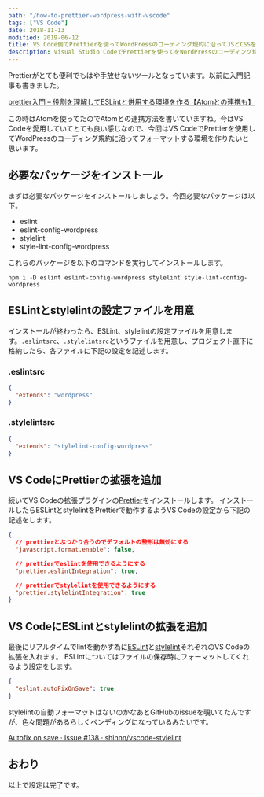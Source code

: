 ```yaml
---
path: "/how-to-prettier-wordpress-with-vscode"
tags: ["VS Code"]
date: 2018-11-13
modified: 2019-06-12
title: VS Code側でPrettierを使ってWordPressのコーディング規約に沿ってJSとCSSを自動フォーマットする
description: Visual Studio CodeでPrettierを使ってをWordPressのコーディング規約に沿ってJSとCSSを自動フォーマットする方法を紹介しています。
---
```


Prettierがとても便利でもはや手放せないツールとなっています。以前に入門記事も書きました。

[prettier入門 – 役割を理解してESLintと併用する環境を作る【Atomとの連携も】](https://glatchdesign.com/blog/web/tools/1778)

この時はAtomを使ってたのでAtomとの連携方法を書いていますね。今はVS Codeを愛用していてとても良い感じなので、今回はVS CodeでPrettierを使用してWordPressのコーディング規約に沿ってフォーマットする環境を作りたいと思います。

## 必要なパッケージをインストール

まずは必要なパッケージをインストールしましょう。今回必要なパッケージは以下。

- eslint
- eslint-config-wordpress
- stylelint
- style-lint-config-wordpress

これらのパッケージを以下のコマンドを実行してインストールします。

```shell
npm i -D eslint eslint-config-wordpress stylelint style-lint-config-wordpress
```

## ESLintとstylelintの設定ファイルを用意

インストールが終わったら、ESLint、stylelintの設定ファイルを用意します。`.eslintsrc`、`.stylelintsrc`というファイルを用意し、プロジェクト直下に格納したら、各ファイルに下記の設定を記述します。


### .eslintsrc
```json
{
  "extends": "wordpress"
}
```

### .stylelintsrc
```json
{
  "extends": "stylelint-config-wordpress"
}
```

## VS CodeにPrettierの拡張を追加

続いてVS Codeの拡張プラグインの<a href="https://marketplace.visualstudio.com/items?itemName=esbenp.prettier-vscode" target="_blank">Prettier</a>をインストールします。
インストールしたらESLintとstylelintをPrettierで動作するようVS Codeの設定から下記の記述をします。
```json
{
  // prettierとぶつかり合うのでデフォルトの整形は無効にする
  "javascript.format.enable": false,

  // prettierでeslintを使用できるようにする
  "prettier.eslintIntegration": true,

  // prettierでstylelintを使用できるようにする
  "prettier.stylelintIntegration": true
}
```

## VS CodeにESLintとstylelintの拡張を追加

最後にリアルタイムでlintを動かす為に<a href="https://marketplace.visualstudio.com/items?itemName=dbaeumer.vscode-eslint" target="_blank">ESLint</a>と<a href="https://marketplace.visualstudio.com/items?itemName=shinnn.stylelint" target="_blank">stylelint</a>それぞれのVS Codeの拡張を入れます。
ESLintについてはファイルの保存時にフォーマットしてくれるよう設定をします。

```json
{
  "eslint.autoFixOnSave": true
}
```

stylelintの自動フォーマットはないのかなあとGitHubのissueを覗いてたんですが、色々問題があるらしくペンディングになっているみたいです。

<a href="https://github.com/shinnn/vscode-stylelint/issues/138" target="_blank">Autofix on save · Issue #138 · shinnn/vscode-stylelint</a>

## おわり
以上で設定は完了です。